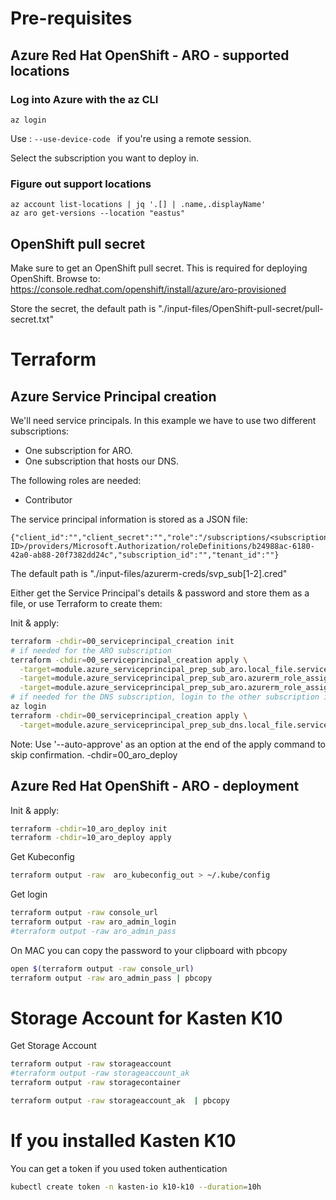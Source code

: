 # Pre-requisites
## Azure Red Hat OpenShift - ARO - supported locations
### Log into Azure with the az CLI
```
az login
```
Use : ```--use-device-code ``` if you're using a remote session.

Select the subscription you want to deploy in.

### Figure out support locations
```
az account list-locations | jq '.[] | .name,.displayName'
az aro get-versions --location "eastus"
```

## OpenShift pull secret
Make sure to get an OpenShift pull secret. This is required for deploying OpenShift.
Browse to: https://console.redhat.com/openshift/install/azure/aro-provisioned

Store the secret, the default path is "./input-files/OpenShift-pull-secret/pull-secret.txt"


# Terraform
## Azure Service Principal creation

We'll need service principals. In this example we have to use two different subscriptions:
- One subscription for ARO.
- One subscription that hosts our DNS.

The following roles are needed:
- Contributor

The service principal information is stored as a JSON file:
```
{"client_id":"","client_secret":"","role":"/subscriptions/<subscription ID>/providers/Microsoft.Authorization/roleDefinitions/b24988ac-6180-42a0-ab88-20f7382dd24c","subscription_id":"","tenant_id":""}
```

The default path is "./input-files/azurerm-creds/svp_sub[1-2].cred"

Either get the Service Principal's details & password and store them as a file, or use Terraform to create them:

Init & apply:
```bash
terraform -chdir=00_serviceprincipal_creation init
# if needed for the ARO subscription
terraform -chdir=00_serviceprincipal_creation apply \
  -target=module.azure_serviceprincipal_prep_sub_aro.local_file.serviceprincipal_details \
  -target=module.azure_serviceprincipal_prep_sub_aro.azurerm_role_assignment.role_network_own_svp \
  -target=module.azure_serviceprincipal_prep_sub_aro.azurerm_role_assignment.role_network_external_redhat_svp
# if needed for the DNS subscription, login to the other subscription if needed
az login
terraform -chdir=00_serviceprincipal_creation apply \
  -target=module.azure_serviceprincipal_prep_sub_dns.local_file.serviceprincipal_details
```

Note: Use '--auto-approve' as an option at the end of the apply command to skip confirmation.
-chdir=00_aro_deploy


## Azure Red Hat OpenShift - ARO - deployment

Init & apply:
```bash
terraform -chdir=10_aro_deploy init
terraform -chdir=10_aro_deploy apply
```






Get Kubeconfig
```bash
terraform output -raw  aro_kubeconfig_out > ~/.kube/config
```

Get login
```bash
terraform output -raw console_url
terraform output -raw aro_admin_login
#terraform output -raw aro_admin_pass 
```

On MAC you can copy the password to your clipboard with pbcopy
```zsh
open $(terraform output -raw console_url)
terraform output -raw aro_admin_pass | pbcopy
```

# Storage Account for Kasten K10
Get Storage Account

```bash
terraform output -raw storageaccount
#terraform output -raw storageaccount_ak 
terraform output -raw storagecontainer
```

```zsh
terraform output -raw storageaccount_ak  | pbcopy
```

# If you installed Kasten K10
You can get a token if you used token authentication
```zsh
kubectl create token -n kasten-io k10-k10 --duration=10h
```